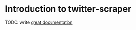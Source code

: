 # Introduction to twitter-scraper

TODO: write [great documentation](http://jacobian.org/writing/what-to-write/)
